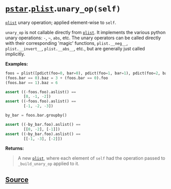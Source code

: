 # [`pstar`](./pstar.md).[`plist`](./pstar_plist.md).`unary_op(self)`

[`plist`](./pstar_plist.md) unary operation; applied element-wise to `self`.

`unary_op` is not callable directly from [`plist`](./pstar_plist.md). It implements the various
python unary operations: `-`, `~`, `abs`, etc. The unary operators
can be called directly with their corresponding 'magic' functions,
`plist.__neg__`, `plist.__invert__`, `plist.__abs__`, etc., but are generally just
called implicitly.

**Examples:**
```python
foos = plist([pdict(foo=0, bar=0), pdict(foo=1, bar=1), pdict(foo=2, bar=0)])
(foos.bar == 0).baz = 3 + (foos.bar == 0).foo
(foos.bar == 1).baz = 6

assert ((-foos.foo).aslist() ==
        [0, -1, -2])
assert ((~foos.foo).aslist() ==
        [-1, -2, -3])

by_bar = foos.bar.groupby()

assert ((-by_bar.foo).aslist() ==
        [[0, -2], [-1]])
assert ((~by_bar.foo).aslist() ==
        [[-1, -3], [-2]])
```

**Returns:**

>    A new [`plist`](./pstar_plist.md), where each element of `self` had the operation passed to
>    `_build_unary_op` applied to it.



## [Source](../pstar/pstar.py#L1513-L1546)